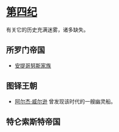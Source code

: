 # [第四纪](../纪元/第四纪.md)

有关它的历史充满迷雾，诸多缺失。

## 所罗门帝国

+ [安提哥努斯家族](../家族/安提哥努斯家族.md)

## 图铎王朝

+ [阿尔杰·威尔逊](../人物/阿尔杰·威尔逊.md) 曾发现该时代的一艘幽灵船。

## 特仑索斯特帝国